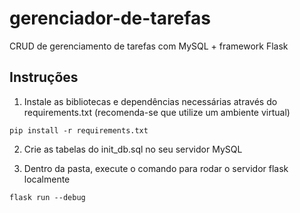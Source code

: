 # gerenciador-de-tarefas
CRUD de gerenciamento de tarefas com MySQL + framework Flask

## Instruções 
1. Instale as bibliotecas e dependências necessárias através do requirements.txt (recomenda-se que utilize um ambiente virtual)
```
pip install -r requirements.txt
```

2. Crie as tabelas do init_db.sql no seu servidor MySQL

3. Dentro da pasta, execute o comando para rodar o servidor flask localmente
```
flask run --debug
```

